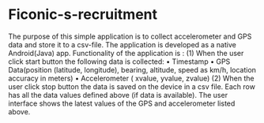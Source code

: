 # Ficonic-s-recruitment
The purpose of this simple application is to collect accelerometer and GPS data and store it to a csv-file. 
The application is developed as a native Android(Java) app.
Functionality of the application is :
 (1) When the user click start button the following data is collected:
• Timestamp
• GPS Data(position (latitude, longitude), bearing, altitude, speed as km/h, location accuracy in meters)
• Accelerometer ( xvalue, yvalue, zvalue)
 (2) When the user click stop button the data is saved on the device in a csv file.
Each row has all the data values defined above (if data is available).
The user interface shows the latest values of the GPS and accelerometer listed above.
